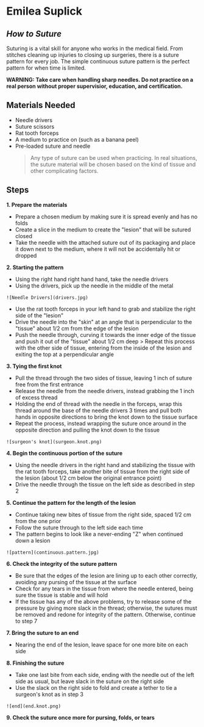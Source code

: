 # Emilea Suplick
## _How to Suture_


Suturing is a vital skill for anyone who works in the medical field. From stitches cleaning up injuries to closing up surgeries, there is a suture pattern for every job. The simple continuous suture pattern is the perfect pattern for when time is limited.

**WARNING: Take care when handling sharp needles. Do not practice on a real person without proper supervisior, education, and certification.**


## Materials Needed

- Needle drivers
- Suture scissors
- Rat tooth forceps
- A medium to practice on (such as a banana peel)
- Pre-loaded suture and needle
    > Any type of suture can be used when practicing. In real situations, the suture material will be chosen based on the kind of tissue and other complicating factors.


## Steps
 **1.  Prepare the materials**
 
   - Prepare a chosen medium by making sure it is spread evenly and has no folds
   - Create a slice in the medium to create the "lesion" that will be sutured closed
   - Take the needle with the attached suture out of its packaging and place it down next to the medium, where it will not be accidentally hit or dropped
 
 **2.  Starting the pattern**
 
   - Using the right hand right hand hand, take the needle drivers
   - Using the drivers, pick up the needle in the middle of the metal

    ![Needle Drivers](drivers.jpg)

   - Use the rat tooth forceps in your left hand to grab and stabilize the right side of the "lesion"
   - Drive the needle into the "skin" at an angle that is perpendicular to the "tissue" about 1/2 cm from the edge of the lesion
   - Push the needle through, curving it towards the inner edge of the tissue and push it out of the "tissue" about 1/2 cm deep
            > Repeat this process with the other side of tissue, entering from the inside of the lesion and exiting the top at a perpendicular angle

**3.  Tying the first knot**

   -  Pull the thread through the two sides of tissue, leaving 1 inch of suture free from the first entrance
   -  Release the needle from the needle drivers, instead grabbing the 1 inch of excess thread
   -  Holding the end of thread with the needle in the forceps, wrap this thread around the base of the needle drivers 3 times and pull both hands in opposite directions to bring the knot down to the tissue surface
   -  Repeat the process, instead wrapping the suture once around in the opposite direction and pulling the knot down to the tissue

    ![surgeon's knot](surgeon.knot.png)

 **4.  Begin the continuous portion of the suture**
 
   - Using the needle drivers in the right hand and stabilizing the tissue with the rat tooth forceps, take another bite of tissue from the right side of the lesion (about 1/2 cm below the original entrance point)
   -  Drive the needle through the tissue on the left side as described in step 2

**5.  Continue the pattern for the length of the lesion**

   - Continue taking new bites of tissue from the right side, spaced 1/2 cm from the one prior
   - Follow the suture through to the left side each time
   - The pattern begins to look like a never-ending "Z" when continued down a lesion
 
    ![pattern](continuous.pattern.jpg)
 
 **6. Check the integrity of the suture pattern**
 
   - Be sure that the edges of the lesion are lining up to each other correctly, avoiding any pursing of the tissue at the surface
   - Check for any tears in the tissue from where the needle entered, being sure the tissue is stable and will hold
   - If the tissue has any of the above problems, try to release some of the pressure by giving more slack in the thread; otherwise, the sutures must be removed and redone for integrity of the pattern. Otherwise, continue to step 7
 
 **7. Bring the suture to an end**
 
   - Nearing the end of the lesion, leave space for one more bite on each side

**8. Finishing the suture**

   - Take one last bite from each side, ending with the needle out of the left side as usual, but leave slack in the suture on the right side
   - Use the slack on the right side to fold and create a tether to tie a surgeon's knot as in step 3
 
    ![end](end.knot.png)
 
 
 **9. Check the suture once more for pursing, folds, or tears**


